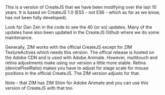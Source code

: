 <p>This is a version of CreateJS that we have been modifying over the last 10 years.  
It is based on CreateJS 1.0 (ES5 - not ES6 - which as far as we know, has not been fully developed).</p>
<p>Look for Dan Zen in the code to see the 40 (or so) updates.
Many of the updates have also been updated in the CreateJS Github where we do some maintenance.</p>
<p>Generally, ZIM works with the official CreateJS except for ZIM TextureActives which needs this version.
The offical release is hosted on the Adobe CDN and is used with Adobe Animate. 
However, multitouch and retina adjustments make using our version a little more stable.
Retina (devicePixelRatio) makes you have to adjust for stage scale for mouse positions in the official CreateJS.
The ZIM version adjusts for that.</p>
<p>Note - that ZIM has ZIM Shim for Adobe Animate and you can use this version of CreateJS with that too.</p>

